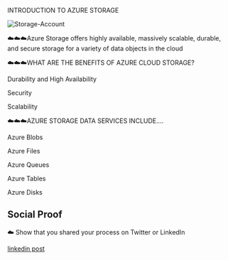 INTRODUCTION TO AZURE STORAGE


![Storage-Account](https://user-images.githubusercontent.com/102994059/206031690-79592fc8-7f62-49d3-9ae7-362364c87c55.png)

☁️☁️☁️Azure Storage offers highly available, massively scalable, durable, and secure storage for a variety of data objects in the cloud



☁️☁️☁️WHAT ARE THE BENEFITS OF AZURE CLOUD STORAGE?

Durability and High Availability


Security


Scalability


☁️☁️☁️AZURE STORAGE DATA SERVICES INCLUDE....

Azure Blobs

Azure Files

Azure Queues

Azure Tables

Azure Disks


## Social Proof

☁️ Show that you shared your process on Twitter or LinkedIn

[linkedin post](https://www.linkedin.com/posts/andrew-leddy_100daysofcloud-activity-7006014493071679488-1J7x?utm_source=share&utm_medium=member_desktop)
